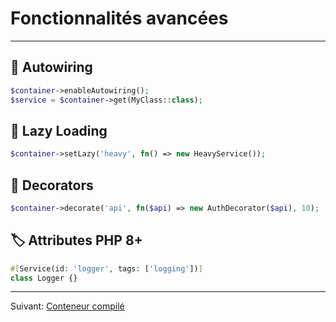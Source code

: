 # Fonctionnalités avancées

---

## 🤖 Autowiring

```php
$container->enableAutowiring();
$service = $container->get(MyClass::class);
```

## 🔄 Lazy Loading

```php
$container->setLazy('heavy', fn() => new HeavyService());
```

## 🎨 Decorators

```php
$container->decorate('api', fn($api) => new AuthDecorator($api), 10);
```

## 🏷️ Attributes PHP 8+

```php
#[Service(id: 'logger', tags: ['logging'])]
class Logger {}
```

---

Suivant: [Conteneur compilé](04_COMPILED.md)

